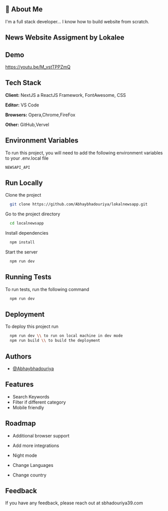 
## 🚀 About Me
I'm a full stack developer...
I know how to build website from scratch.

## News Website Assigment by Lokalee





 


## Demo

https://youtu.be/M_vstTPPZmQ


## Tech Stack

**Client:** NextJS a ReactJS Framework, FontAwesome, CSS

**Editor:** VS Code

**Browsers:** Opera,Chrome,FireFox

**Other:** GitHub,Vervel




## Environment Variables

To run this project, you will need to add the following environment variables to your .env.local file

`NEWSAPI_API`



## Run Locally

Clone the project

```bash
  git clone https://github.com/Abhaybhadouriya/lokalnewsapp.git
```

Go to the project directory

```bash
  cd localnewsapp
```

Install dependencies

```bash
  npm install
```

Start the server

```bash
  npm run dev
```


## Running Tests

To run tests, run the following command

```bash
  npm run dev
```


## Deployment

To deploy this project run

```bash
  npm run dev \\ to run on local machine in dev mode
  npm run build \\ to build the deployment  
```


## Authors

- [@Abhaybhadouriya](https://github.com/Abhaybhadouriya)


## Features

- Search Keywords
- Filter if different category
- Mobile friendly


## Roadmap

- Additional browser support

- Add more integrations

- Night mode

- Change Languages

- Change country


## Feedback

If you have any feedback, please reach out at sbhadouriya39.com

